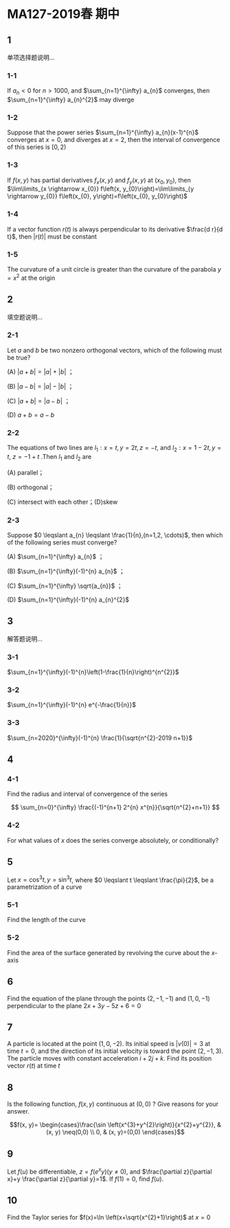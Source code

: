 # MA127-2019春 期中

## 1
单项选择题说明...

### 1-1

If $a_{n}<0$ for $n>1000$, and $\sum_{n=1}^{\infty} a_{n}$ converges, then $\sum_{n=1}^{\infty} a_{n}^{2}$ may diverge

### 1-2

Suppose that the power series $\sum_{n=1}^{\infty} a_{n}(x-1)^{n}$ converges at $x=0$, and diverges at $x=2$,  then the interval of convergence of this series is $[0,2)$

### 1-3

If $f(x, y)$ has partial derivatives $f_{x}(x, y)$ and $f_{y}(x, y)$ at $\left(x_{0}, y_{0}\right)$, then $\lim\limits_{x \rightarrow x_{0}} f\left(x, y_{0}\right)=\lim\limits_{y \rightarrow y_{0}} f\left(x_{0}, y\right)=f\left(x_{0}, y_{0}\right)$

### 1-4

If a vector function $r(t)$ is always perpendicular to its derivative $\frac{d r}{d t}$, then $|r(t)|$ must be constant

### 1-5

The curvature of a unit circle is greater than the curvature of the parabola $y=x^{2}$ at the origin

## 2
填空题说明...

### 2-1

Let $a$ and $b$ be two nonzero orthogonal vectors, which of the following must be true?

(A) $|a+b|=|a|+|b|$ ；

(B) $|a-b|=|a|-|b|$ ；

(C) $|a+b|=|a-b|$ ；

(D) $a+b=a-b$

### 2-2

The equations of two lines are $l_{1}: x=t, y=2 t, z=-t$, and $l_{2}: x=1-2 t, y=t$,  $z=-1+t$ .Then $l_{1}$ and $l_{2}$ are

(A) parallel；

(B) orthogonal；

(C) intersect with each other；(D)skew

### 2-3

Suppose $0 \leqslant a_{n} \leqslant \frac{1}{n},(n=1,2, \cdots)$, then which of the following series must converge?

(A) $\sum_{n=1}^{\infty} a_{n}$ ；

(B) $\sum_{n=1}^{\infty}(-1)^{n} a_{n}$ ；

(C) $\sum_{n=1}^{\infty} \sqrt{a_{n}}$ ；

(D) $\sum_{n=1}^{\infty}(-1)^{n} a_{n}^{2}$

## 3
解答题说明...

### 3-1

$\sum_{n=1}^{\infty}(-1)^{n}\left(1-\frac{1}{n}\right)^{n^{2}}$

### 3-2

$\sum_{n=1}^{\infty}(-1)^{n} e^{-\frac{1}{n}}$

### 3-3

$\sum_{n=2020}^{\infty}(-1)^{n} \frac{1}{\sqrt{n^{2}-2019 n+1}}$

## 4

### 4-1

Find the radius and interval of convergence of the series

$$
\sum_{n=0}^{\infty} \frac{(-1)^{n+1} 2^{n} x^{n}}{\sqrt{n^{2}+n+1}}
$$

### 4-2

For what values of $x$ does the series converge absolutely, or conditionally?

## 5

Let $x=\cos ^{3} t, y=\sin ^{3} t$, where $0 \leqslant t \leqslant \frac{\pi}{2}$, be a parametrization of a curve

### 5-1

Find the length of the curve

### 5-2

Find the area of the surface generated by revolving the curve about the $x$-axis

## 6

Find the equation of the plane through the points $(2,-1,-1)$ and $(1,0,-1)$ perpendicular to the plane $2 x+3 y-5 z+6=0$

## 7

A particle is located at the point $(1,0,-2)$. Its initial speed is $|v(0)|=3$ at time $t=0$, and the direction of its initial velocity is toward the point $(2,-1,3)$. The particle moves with constant acceleration $i+2 j+k$. Find its position vector $r(t)$ at time $t$

## 8

Is the following function, $f(x, y)$ continuous at $(0,0)$ ? Give reasons for your answer.

$$f(x, y)= \begin{cases}\frac{\sin \left(x^{3}+y^{2}\right)}{x^{2}+y^{2}}, & (x, y) \neq(0,0) \\ 0, & (x, y)=(0,0) \end{cases}$$

## 9

Let $f(u)$ be differentiable, $z=f\left(e^{x} y\right)(y \neq 0)$, and $\frac{\partial z}{\partial x}+y \frac{\partial z}{\partial y}=1$. If $f(1)=0$, find $f(u)$.

## 10

Find the Taylor series for $f(x)=\ln \left(x+\sqrt{x^{2}+1}\right)$ at $x=0$

